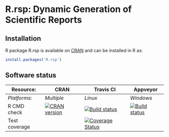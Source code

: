# R.rsp: Dynamic Generation of Scientific Reports


## Installation
R package R.rsp is available on [CRAN](http://cran.r-project.org/package=R.rsp) and can be installed in R as:
```r
install.packages('R.rsp')
```




## Software status

| Resource:     | CRAN        | Travis CI     | Appveyor         |
| ------------- | ------------------- | ------------- | ---------------- |
| _Platforms:_  | _Multiple_          | _Linux_       | _Windows_        |
| R CMD check   | <a href="http://cran.r-project.org/web/checks/check_results_R.rsp.html"><img border="0" src="http://www.r-pkg.org/badges/version/R.rsp" alt="CRAN version"></a> | <a href="https://travis-ci.org/HenrikBengtsson/R.rsp"><img src="https://travis-ci.org/HenrikBengtsson/R.rsp.svg" alt="Build status"></a> | <a href="https://ci.appveyor.com/project/HenrikBengtsson/r-rsp"><img src="https://ci.appveyor.com/api/projects/status/github/HenrikBengtsson/R.rsp?svg=true" alt="Build status"></a> |
| Test coverage |                     | <a href="https://coveralls.io/r/HenrikBengtsson/R.rsp"><img src="https://coveralls.io/repos/HenrikBengtsson/R.rsp/badge.svg?branch=develop" alt="Coverage Status"/></a>   |                  |
